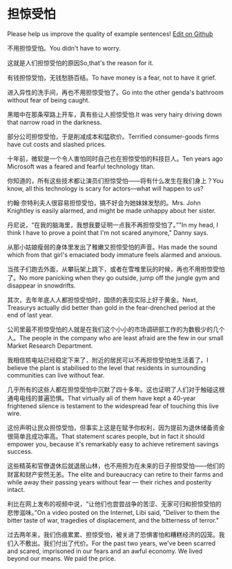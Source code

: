 # 担惊受怕

Please help us improve the quality of example sentences! [Edit on Github](https://github.com/jiyushe/jiyu-example-sentence-source/blob/main/chinese/danjingshoupa.md)

<p><span class="chinese">不用担惊受怕。</span><span class="english">You didn't have to worry.</span></p>

<p><span class="chinese">这就是人们担惊受怕的原因</span><span class="english">So,that's the reason for it.</span></p>

<p><span class="chinese">有钱担惊受怕，无钱愁肠百结。</span><span class="english">To have money is a fear, not to have it grief.</span></p>

<p><span class="chinese">进入异性的洗手间，再也不用担惊受怕了。</span><span class="english">Go into the other genda's bathroom without fear of being caught.</span></p>

<p><span class="chinese">黑暗中在那条窄路上开车，真有些让人担惊受怕.</span><span class="english">It was very hairy driving down that narrow road in the darkness.</span></p>

<p><span class="chinese">部分公司担惊受怕，于是削减成本和猛砍价。</span><span class="english">Terrified consumer-goods firms have cut costs and slashed prices.</span></p>

<p><span class="chinese">十年前，微软是一个令人害怕同时自己也在担惊受怕的科技巨人。</span><span class="english">Ten years ago Microsoft was a feared and fearful technology titan.</span></p>

<p><span class="chinese">你知道的，所有这些技术都让演员们担惊受怕——将有什么发生在我们身上？</span><span class="english">You know, all this technology is scary for actors—what will happen to us?</span></p>

<p><span class="chinese">约翰·奈特利夫人很容易担惊受怕，搞不好会为她妹妹发愁的。</span><span class="english">Mrs. John Knightley is easily alarmed, and might be made unhappy about her sister.</span></p>

<p><span class="chinese">丹尼说，“在我的脑海里，我想我要证明一点我不再担惊受怕了。”</span><span class="english">"In my head, I think I have to prove a point that I'm not scared anymore," Danny says.</span></p>

<p><span class="chinese">从那小姑娘瘦弱的身体里发出了稚嫩又担惊受怕的声音。</span><span class="english">Has made the sound which from that girl's emaciated body immature feels alarmed and anxious.</span></p>

<p><span class="chinese">当孩子们跑去外面，从攀玩架上跳下，或者在雪堆里玩的时候，再也不用担惊受怕了。</span><span class="english">No more panicking when they go outside, jump off the jungle gym and disappear in snowdrifts.</span></p>

<p><span class="chinese">其次，去年年底人人都担惊受怕时，国债的表现实际上好于黄金。</span><span class="english">Next, Treasurys actually did better than gold in the fear-drenched period at the end of last year.</span></p>

<p><span class="chinese">公司里最不担惊受怕的人就是在我们这个小小的市场调研部工作的为数极少的几个人。</span><span class="english">The people in the company who are least afraid are the few in our small Market Research Department.</span></p>

<p><span class="chinese">我相信核电站已经稳定下来了，附近的居民可以不再担惊受怕地生活着了。</span><span class="english">I believe the plant is stabilised to the level that residents in surrounding communities can live without fear.</span></p>

<p><span class="chinese">几乎所有的这些人都在担惊受怕中沉默了四十多年。这也证明了人们对于触碰这根通电电线的普遍恐惧。</span><span class="english">That virtually all of them have kept a 40-year frightened silence is testament to the widespread fear of touching this live wire.</span></p>

<p><span class="chinese">这份声明让民众担惊受怕，但事实上这是在赋予你权利，因为提前为退休储备资金很简单且成功率高。</span><span class="english">That statement scares people, but in fact it should empower you, because it's remarkably easy to achieve retirement savings success.</span></p>

<p><span class="chinese">这些精英和官僚退休后就退居山林，也不用担为在未来的日子担惊受怕——他们的财富和财产安然无恙。</span><span class="english">The elite and bureaucracy can retire to their farms and while away their passing years without fear — their riches and posterity intact.</span></p>

<p><span class="chinese">利比在网上发布的视频中说，“让他们也尝尝战争的苦涩、无家可归和担惊受怕的悲惨滋味。”</span><span class="english">On a video posted on the Internet, Libi said, "Deliver to them the bitter taste of war, tragedies of displacement, and the bitterness of terror."</span></p>

<p><span class="chinese">过去两年来，我们伤痕累累、担惊受怕，被关进了恐惧害怕和糟糕经济的囚笼。我们入不敷出。我们付出了代价。</span><span class="english">For the past two years, we've been scarred and scared, imprisoned in our fears and an awful economy. We lived beyond our means. We paid the price.</span></p>

